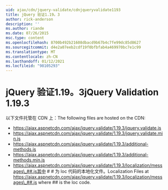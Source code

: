 ```yaml
---
uid: ajax/cdn/jquery-validate/cdnjqueryvalidate1193
title: jQuery 验证1.19。3
author: rick-anderson
description: ''
ms.author: riande
ms.date: 07/26/2015
msc.type: content
ms.openlocfilehash: 8700b492b21608dbacd9b67b4c7fe99dc85d8627
ms.sourcegitcommit: d4e2a07eeb2cdf19f0bfbfab4a469970bc7e1c99
ms.translationtype: MT
ms.contentlocale: zh-CN
ms.lasthandoff: 01/12/2021
ms.locfileid: "98105293"
---
```

# <a name="jquery-validation-1193"></a><span data-ttu-id="71fa1-102">jQuery 验证1.19。3</span><span class="sxs-lookup"><span data-stu-id="71fa1-102">jQuery Validation 1.19.3</span></span>

<span data-ttu-id="71fa1-103">以下文件托管在 CDN 上：</span><span class="sxs-lookup"><span data-stu-id="71fa1-103">The following files are hosted on the CDN:</span></span>

- https://ajax.aspnetcdn.com/ajax/jquery.validate/1.19.3/jquery.validate.js
- https://ajax.aspnetcdn.com/ajax/jquery.validate/1.19.3/jquery.validate.min.js
- https://ajax.aspnetcdn.com/ajax/jquery.validate/1.19.3/additional-methods.js
- https://ajax.aspnetcdn.com/ajax/jquery.validate/1.19.3/additional-methods.min.js
- <span data-ttu-id="71fa1-104"> https://ajax.aspnetcdn.com/ajax/jquery.validate/1.19.3/localization/messages\_##.js其中 # # 为 loc 代码的本地化文件。</span><span class="sxs-lookup"><span data-stu-id="71fa1-104">Localization Files at https://ajax.aspnetcdn.com/ajax/jquery.validate/1.19.3/localization/messages\_##.js where ## is the loc code.</span></span>
